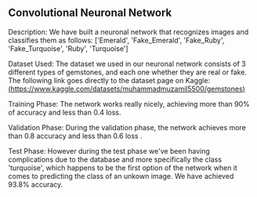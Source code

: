 Convolutional Neuronal Network
--------------------------------------------------

Description:
We have built a neuronal network that recognizes images and classifies them as follows: ['Emerald', 'Fake_Emerald', 'Fake_Ruby', 'Fake_Turquoise', 'Ruby', 'Turquoise']

Dataset Used:
The dataset we used in our neuronal network consists of 3 different types of gemstones, and each one whether they are real or fake. The following link goes directly to the dataset 
page on Kaggle: 
[(https://www.kaggle.com/datasets/muhammadmuzamil5500/gemstones)]()

Training Phase:
The network works really nicely, achieving more than 90% of accuracy and less than 0.4 loss.

Validation Phase:
During the validation phase, the network achieves more than 0.8 accuracy and less than 0.6 loss .

Test Phase:
However during the test phase we've been having complications due to the database and more specifically the class 'turquoise', which happens to be the first option of the network
when it comes to predicting the class of an unkown image.
We have achieved 93.8% accuracy.
